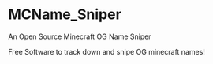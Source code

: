 # MCName_Sniper
An Open Source Minecraft OG Name Sniper

Free Software to track down and snipe OG minecraft names!
